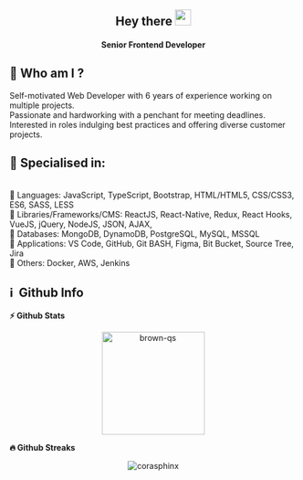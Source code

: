 <h2 align="center">
  Hey there <img src="https://media.giphy.com/media/hvRJCLFzcasrR4ia7z/giphy.gif" width="28">
</h2>

<h4 align='center'>
  Senior Frontend Developer 
</h4>


## 👩  Who am I ?
<p>
Self-motivated Web Developer with 6 years of experience working on multiple projects.<br>
Passionate and hardworking with a penchant for meeting deadlines.<br>
Interested in roles indulging best practices and offering diverse customer projects.<br>
</p>

<h2>🥇 Specialised in:</h2>
<br>🔸 Languages: JavaScript, TypeScript, Bootstrap, HTML/HTML5, CSS/CSS3, ES6, SASS, LESS
<br>🔸 Libraries/Frameworks/CMS: ReactJS, React-Native, Redux, React Hooks, VueJS, jQuery, NodeJS, JSON, AJAX,
<br>🔸 Databases: MongoDB, DynamoDB, PostgreSQL, MySQL, MSSQL
<br>🔸 Applications: VS Code, GitHub, Git BASH, Figma, Bit Bucket, Source Tree, Jira
<br>🔸 Others: Docker, AWS, Jenkins
<p>

<h2>ℹ️ &nbsp;Github Info</h2>

  <summary><b>⚡ Github Stats</b></summary>
<p align="center"><img height="180em" src="https://github-readme-stats.vercel.app/api/top-langs?username=brown-qs&show_icons=true&locale=en&layout=compact&hide_border=true&theme=radical" alt="brown-qs" align = "center"/></p>

	
 <summary><b>🔥 Github Streaks</b></summary>
<p align="center"><img src="https://github-readme-streak-stats.herokuapp.com/?user=brown-qs&theme=black-ice&hide_border=true&stroke=0000&background=0D1117&ring=e05397&fire=e05397&currStreakLabel=e05397" alt="corasphinx" /></p>

<br>
